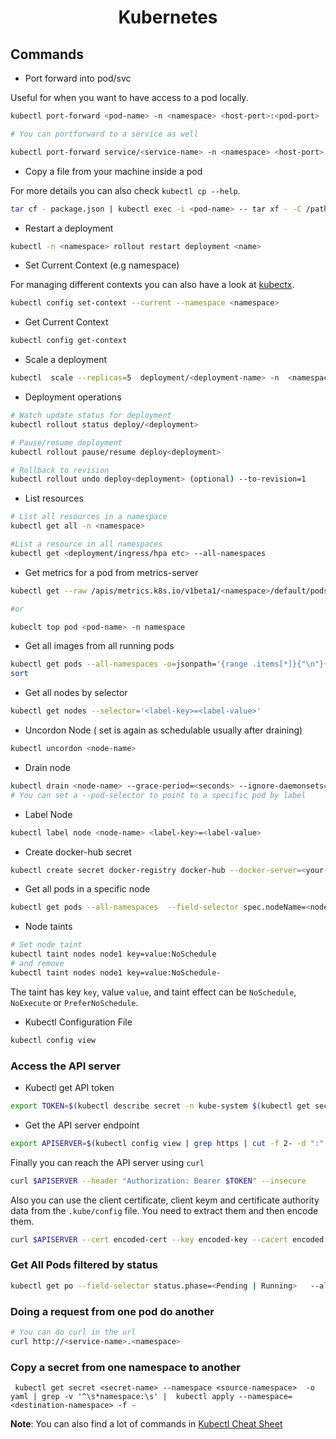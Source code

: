 <h1 align="center">Kubernetes</h1>

## Commands

- Port forward into pod/svc

Useful for when you want to have access to a pod locally.

```bash
kubectl port-forward <pod-name> -n <namespace> <host-port>:<pod-port>

# You can portforward to a service as well

kubectl port-forward service/<service-name> -n <namespace> <host-port>:<pod-port>
```

- Copy a file from your machine inside a pod

For more details you can also check `kubectl cp --help`.

```bash
tar cf - package.json | kubectl exec -i <pod-name> -- tar xf - -C /path/inside/pod
```

- Restart a deployment

```bash
kubectl -n <namespace> rollout restart deployment <name>
```

- Set Current Context (e.g namespace)

For managing different contexts you can also have a look at [kubectx](https://github.com/ahmetb/kubectx).

```bash
kubectl config set-context --current --namespace <namespace>
```

- Get Current Context

```bash
kubectl config get-context
```

- Scale a deployment

```bash
kubectl  scale --replicas=5  deployment/<deployment-name> -n  <namespace>
```

- Deployment operations

```bash
# Watch update status for deployment
kubectl rollout status deploy/<deployment>

# Pause/resume deployment
kubectl rollout pause/resume deploy<deployment>

# Rollback to revision
kubectl rollout undo deploy<deployment> (optional) --to-revision=1
```

- List resources

```bash
# List all resources in a namespace
kubectl get all -n <namespace>

#List a resource in all namespaces
kubectl get <deployment/ingress/hpa etc> --all-namespaces
```

- Get metrics for a pod from metrics-server

```bash
kubectl get --raw /apis/metrics.k8s.io/v1beta1/<namespace>/default/pods/<pod-name> | jq

#or

kubeclt top pod <pod-name> -n namespace
```

- Get all images from all running pods

```bash
kubectl get pods --all-namespaces -o=jsonpath='{range .items[*]}{"\n"}{.metadata.name}{":\t"}{range .spec.containers[*]}{.image}{", "}{end}{end}' |\
sort
```

- Get all nodes by selector

```bash
kubectl get nodes --selector='<label-key>=<label-value>'
```

- Uncordon Node ( set is again as schedulable usually after draining)

```bash
kubectl uncordon <node-name>
```

- Drain node

```bash
kubectl drain <node-name> --grace-period=<seconds> --ignore-daemonsets=true
# You can set a --pod-selector to point to a specific pod by label
```

- Label Node

```bash
kubectl label node <node-name> <label-key>=<label-value>
```

- Create docker-hub secret

```bash
kubectl create secret docker-registry docker-hub --docker-server=<your-registry-server> --docker-username=<your-name> --docker-password=<your-pword> --docker-email=<your-email>
```

- Get all pods in a specific node

```bash
kubectl get pods --all-namespaces  --field-selector spec.nodeName=<node-name>
```

- Node taints

```bash
# Set node taint
kubectl taint nodes node1 key=value:NoSchedule
# and remove
kubectl taint nodes node1 key=value:NoSchedule-
```

The taint has key `key`, value `value`, and taint effect can be `NoSchedule`, `NoExecute` or `PreferNoSchedule`.

- Kubectl Configuration File

```bash
kubectl config view
```

### Access the API server

- Kubectl get API token

```bash
export TOKEN=$(kubectl describe secret -n kube-system $(kubectl get secrets -n kube-system | grep default | cut -f1 -d ' ') | grep -E '^token' | cut -f2 -d':' | tr -d '\t' | tr -d " ")
```

- Get the API server endpoint

```bash
export APISERVER=$(kubectl config view | grep https | cut -f 2- -d ":" | tr -d " ")
```

Finally you can reach the API server using `curl`

```bash
curl $APISERVER --header "Authorization: Bearer $TOKEN" --insecure
```

Also you can use the client certificate, client keym and certificate authority data from the `.kube/config` file. You need to extract them and then encode them.

```bash
curl $APISERVER --cert encoded-cert --key encoded-key --cacert encoded-ca
```

### Get All Pods filtered by status

```bash
kubectl get po --field-selector status.phase=<Pending | Running>   --all-namespaces
```

### Doing a request from one pod do another

```bash
# You can do curl in the url
curl http://<service-name>.<namespace>
```

### Copy a secret from one namespace to another

```
 kubectl get secret <secret-name> --namespace <source-namespace>  -o yaml | grep -v '^\s*namespace:\s' |  kubectl apply --namespace=<destination-namespace> -f -
```

**Note**: You can also find a lot of commands in [Kubectl Cheat Sheet](https://kubernetes.io/docs/reference/kubectl/cheatsheet/)
